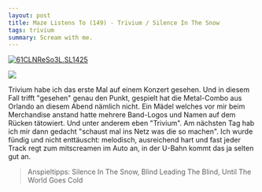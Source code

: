 ```yaml
---
layout: post
title: Maze Listens To (149) - Trivium / Silence In The Snow
tags: trivium
summary: Scream with me.
---
```

[![61CLNReSo3L._SL1425_](/uploads/2015/10/61CLNReSo3L._SL1425_-300x300.jpg)](https://itun.es/at/d8c-8)

![](/uploads/2010/02/maze_listens_to_5stars.png)

Trivium habe ich das erste Mal auf einem Konzert gesehen. Und in diesem Fall trifft "gesehen" genau den Punkt, gespielt hat die Metal-Combo aus Orlando an diesem Abend nämlich nicht. Ein Mädel welches vor mir beim Merchandise anstand hatte mehrere Band-Logos und Namen auf dem Rücken tätowiert. Und unter anderem eben "Trivium". Am nächsten Tag hab ich mir dann gedacht "schaust mal ins Netz was die so machen". Ich wurde fündig und nicht enttäuscht: melodisch, ausreichend hart und fast jeder Track regt zum mitscreamen im Auto an, in der U-Bahn kommt das ja selten gut an.

> Anspieltipps: Silence In The Snow, Blind Leading The Blind, Until The World Goes Cold
